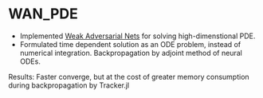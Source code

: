# WAN_PDE

- Implemented [Weak Adversarial Nets](https://arxiv.org/abs/1907.08272) for solving high-dimenstional PDE.
- Formulated time dependent solution as an ODE problem, instead of numerical integration. Backpropagation by adjoint method of neural ODEs.

Results: Faster converge, but at the cost of greater memory consumption during backpropagation by Tracker.jl 


